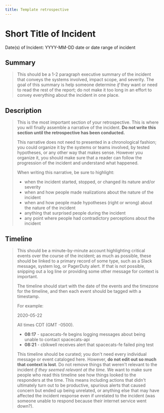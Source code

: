 ```yaml
---
title: Template retrospective
---
```


# Short Title of Incident

Date(s) of Incident: YYYY-MM-DD date or date range of incident

## Summary

> This should be a 1-2 paragraph executive summary of the incident that
> conveys the systems involved, impact scope, and severity. The goal of
> this summary is help someone determine *if* they want or need to read
> the rest of the report; do not make it too long in an effort to convey
> everything about the incident in one place.

## Description

> This is the most important section of your retrospective. This is where
> you will finally assemble a narrative of the incident. **Do not write
> this section until the retrospective has been conducted.**
>
> This narrative does not need to presented in a chronological fashion;
> you could organize it by the systems or teams involved, by tested
> hypotheses, or any other way that makes sense. However you organize it,
> you should make sure that a reader can follow the progression of the
> incident and understand what happened.
>
> When writing this narrative, be sure to highlight:
>
> - when the incident started, stopped, or changed its nature and/or
>   severity
> - when and how people made realizations about the nature of the incident
> - when and how people made hypotheses (right or wrong) about the nature
>   of the incident
> - anything that surprised people during the incident
> - any point where people had contradictory perceptions about the
>   incident

## Timeline

> This should be a minute-by-minute account highlighting critical events
> over the course of the incident; as much as possible, these should be
> linked to a primary record of some type, such as a Slack message, system
> log, or PagerDuty alert. If that is not possible, snipping out a log
> line or providing some other message for context is important.
>
> The timeline should start with the date of the events and the timezone
> for the timeline, and then each event should be tagged with a timestamp.
>
> For example:
>
> 2020-05-22
>
> All times CDT (GMT -0500).
>
> - **08:17** - spacecats-fe begins logging messages about being unable to
>   contact spacecats-api
> - **08:21** - cblkwell receives alert that spacecats-fe failed ping test
>
> This timeline should be curated; you don't need every individual message
> or event cataloged here. However, **do not edit out so much that context
> is lost**. Do not remove things that weren't relevant to the incident
> *if they seemed relevant at the time.* We want to make sure people who
> read this timeline see how things looked to the responders at the time.
> This means including actions that didn't ultimately turn out to be
> productive, spurious alerts that caused concern but ended up being
> unrelated, or anything else that may have affected the incident response
> even if unrelated to the incident (was someone unable to respond because
> their internet service went down?).
